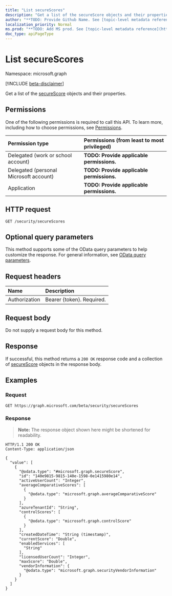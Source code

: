 ```yaml
---
title: "List secureScores"
description: "Get a list of the secureScore objects and their properties."
author: "**TODO: Provide Github Name. See [topic-level metadata reference](https://msgo.azurewebsites.net/add/document/guidelines/metadata.html#topic-level-metadata)**"
localization_priority: Normal
ms.prod: "**TODO: Add MS prod. See [topic-level metadata reference](https://msgo.azurewebsites.net/add/document/guidelines/metadata.html#topic-level-metadata)**"
doc_type: apiPageType
---
```


# List secureScores
Namespace: microsoft.graph

[!INCLUDE [beta-disclaimer](../../includes/beta-disclaimer.md)]

Get a list of the [secureScore](../resources/securescore.md) objects and their properties.

## Permissions
One of the following permissions is required to call this API. To learn more, including how to choose permissions, see [Permissions](/graph/permissions-reference).

|Permission type|Permissions (from least to most privileged)|
|:---|:---|
|Delegated (work or school account)|**TODO: Provide applicable permissions.**|
|Delegated (personal Microsoft account)|**TODO: Provide applicable permissions.**|
|Application|**TODO: Provide applicable permissions.**|

## HTTP request

<!-- {
  "blockType": "ignored"
}
-->
``` http
GET /security/secureScores
```

## Optional query parameters
This method supports some of the OData query parameters to help customize the response. For general information, see [OData query parameters](/graph/query-parameters).

## Request headers
|Name|Description|
|:---|:---|
|Authorization|Bearer {token}. Required.|

## Request body
Do not supply a request body for this method.

## Response

If successful, this method returns a `200 OK` response code and a collection of [secureScore](../resources/securescore.md) objects in the response body.

## Examples

### Request
<!-- {
  "blockType": "request",
  "name": "list_securescore"
}
-->
``` http
GET https://graph.microsoft.com/beta/security/secureScores
```


### Response
>**Note:** The response object shown here might be shortened for readability.
<!-- {
  "blockType": "response",
  "truncated": true,
  "@odata.type": "Collection(microsoft.graph.secureScore)"
}
-->
``` http
HTTP/1.1 200 OK
Content-Type: application/json

{
  "value": [
    {
      "@odata.type": "#microsoft.graph.secureScore",
      "id": "140e9815-9815-140e-1598-0e1415980e14",
      "activeUserCount": "Integer",
      "averageComparativeScores": [
        {
          "@odata.type": "microsoft.graph.averageComparativeScore"
        }
      ],
      "azureTenantId": "String",
      "controlScores": [
        {
          "@odata.type": "microsoft.graph.controlScore"
        }
      ],
      "createdDateTime": "String (timestamp)",
      "currentScore": "Double",
      "enabledServices": [
        "String"
      ],
      "licensedUserCount": "Integer",
      "maxScore": "Double",
      "vendorInformation": {
        "@odata.type": "microsoft.graph.securityVendorInformation"
      }
    }
  ]
}
```

